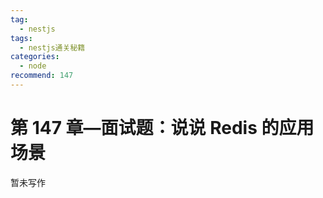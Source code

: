 ```yaml
---
tag:
  - nestjs
tags:
  - nestjs通关秘籍
categories:
  - node
recommend: 147
---
```


# 第 147 章—面试题：说说 Redis 的应用场景

暂未写作
